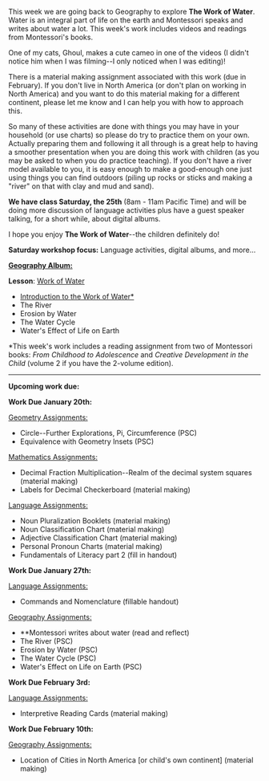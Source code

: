 
This week we are going back to Geography to explore **The Work of Water**. Water is an integral part of life on the earth and Montessori speaks and writes about water a lot. This week's work includes videos and readings from Montessori's books.

One of my cats, Ghoul, makes a cute cameo in one of the videos (I didn't notice him when I was filming--I only noticed when I was editing)! 

There is a material making assignment associated with this work (due in February). If you don't live in North America (or don't plan on working in North America) and you want to do this material making for a different continent, please let me know and I can help you with how to approach this. 

So many of these activities are done with things you may have in your household (or use charts) so please do try to practice them on your own. Actually preparing them and following it all through is a great help to having a smoother presentation when you are doing this work with children (as you may be asked to when you do practice teaching). If you don't have a river model available to you, it is easy enough to make a good-enough one just using things you can find outdoors (piling up rocks or sticks and making a "river" on that with clay and mud and sand). 

**We have class Saturday, the 25th** (8am - 11am Pacific Time) and will be doing more discussion of language activities plus have a guest speaker talking, for a short while, about digital albums. 

I hope you enjoy **The Work of Water**--the children definitely do!

**Saturday workshop focus:** Language activities, digital albums, and more... 

[**Geography Album:**](https://montessorinorthwest.populiweb.com/router/courseofferings/10738320/lessons/index)

**Lesson**: [Work of Water](https://montessorinorthwest.populiweb.com/router/courseofferings/10738320/lessons/12679941/show)

- [Introduction to the Work of Water*](https://montessorinorthwest.populiweb.com/router/courseofferings/10738320/lessons/12679941/show)
- The River
- Erosion by Water
- The Water Cycle
- Water's Effect of Life on Earth

*This week's work includes a reading assignment from two of Montessori books: _From Childhood to Adolescence_ and _Creative Development in the Child_ (volume 2 if you have the 2-volume edition). 

________________________________________________________________

**Upcoming work due:**

**Work Due January 20th:**

[Geometry Assignments:](https://montessorinorthwest.populiweb.com/router/courseofferings/10738321/assignments/index)

- Circle--Further Explorations, Pi, Circumference (PSC)
- Equivalence with Geometry Insets (PSC)

[Mathematics Assignments:](https://montessorinorthwest.populiweb.com/router/courseofferings/10738324/assignments/index)

- Decimal Fraction Multiplication--Realm of the decimal system squares (material making)
- Labels for Decimal Checkerboard (material making)

[Language Assignments:](https://montessorinorthwest.populiweb.com/router/courseofferings/10738323/assignments/index)

- Noun Pluralization Booklets (material making)
- Noun Classification Chart (material making)
- Adjective Classification Chart (material making)
- Personal Pronoun Charts (material making)
- Fundamentals of Literacy part 2 (fill in handout)

**Work Due January 27th:**

[Language Assignments:](https://montessorinorthwest.populiweb.com/router/courseofferings/10738323/assignments/index)

- Commands and Nomenclature (fillable handout)

[Geography Assignments:](https://montessorinorthwest.populiweb.com/router/courseofferings/10738320/assignments/index)

- **Montessori writes about water (read and reflect)
- The River (PSC)
- Erosion by Water (PSC)
- The Water Cycle (PSC)
- Water's Effect on Life on Earth (PSC)

**Work Due February 3rd:**

[Language Assignments:](https://montessorinorthwest.populiweb.com/router/courseofferings/10738323/assignments/index)

- Interpretive Reading Cards (material making)

**Work Due February 10th:**

[Geography Assignments:](https://montessorinorthwest.populiweb.com/router/courseofferings/10738320/assignments/index)

- Location of Cities in North America [or child's own continent] (material making)